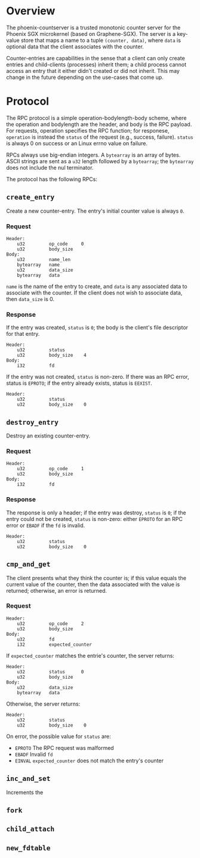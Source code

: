Overview
========

The phoenix-countserver is a trusted monotonic counter server for the Phoenix
SGX microkernel (based on Graphene-SGX).  The server is a key-value store that
maps a name to a tuple `(counter, data)`, where `data` is optional data
that the client associates with the counter.

Counter-entries are capabilities in the sense that a client can only create
entries and child-clients (processes) inherit them; a child process cannot
access an entry that it either didn't created or did not inherit.  This may
change in the future depending on the use-cases that come up.


Protocol
========

The RPC protocol is a simple operation-bodylength-body scheme, where the
operation and bodylength are the header, and body is the RPC payload.  For
requests, operation specifies the RPC function; for responese, `operation` is
instead the `status` of the request (e.g., success, failure).  `status` is
always 0 on success or an Linux errno value on failure.

RPCs always use big-endian integers.  A `bytearray` is an array of bytes.
ASCII strings are sent as a `u32` length followed by a `bytearray`; the
`bytearray` does not include the nul terminator.

The protocol has the following RPCs:


`create_entry`
--------------

Create a new counter-entry.  The entry's initial counter value is always `0`.

### Request

```
Header:
    u32         op_code     0
    u32         body_size
Body:
    u32         name_len
    bytearray   name
    u32         data_size
    bytearray   data
```

`name` is the name of the entry to create, and `data` is any associated data to
associate with the counter.  If the client does not wish to associate data,
then `data_size` is 0.


### Response

If the entry was created, `status` is `0`; the body is the client's 
file descriptor for that entry.

```
Header:
    u32         status      
    u32         body_size    4
Body:
    i32         fd
```

If the entry was not created, `status` is non-zero.  If there was an RPC error,
status is `EPROTO`; if the entry already exists, status is `EEXIST`.

```
Header:
    u32         status      
    u32         body_size    0
```


`destroy_entry`
--------------

Destroy an existing counter-entry.

### Request

```
Header:
    u32         op_code     1
    u32         body_size
Body:
    i32         fd
```


### Response

The response is only a header; if the entry was destroy, `status` is
`0`; if the entry could not be created,  `status` is non-zero: either `EPROTO`
for an RPC error or `EBADF` if the `fd` is invalid.

```
Header:
    u32         status      
    u32         body_size    0
```


`cmp_and_get`
-------------
The client presents what they think the counter is; if this value equals the
current value of the counter, then the data associated with the value is
returned; otherwise, an error is returned.  

### Request

```
Header:
    u32         op_code     2
    u32         body_size
Body:
    u32         fd
    i32         expected_counter
```

If `expected_counter` matches the entrie's counter, the server returns:

```
Header:
    u32         status      0
    u32         body_size
Body:
    u32         data_size
    bytearray   data
```

Otherwise, the server returns:

```
Header:
    u32         status      
    u32         body_size    0
```

On error, the possible value for `status` are:

- `EPROTO`
    The RPC request was malformed
- `EBADF`
    Invalid `fd`
- `EINVAL`
    `expected_counter` does not match the entry's counter



`inc_and_set`
-------------
Increments the 


`fork`
-------

`child_attach`
--------------

`new_fdtable`
-------------

